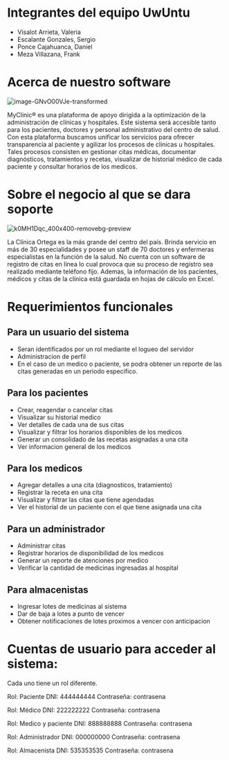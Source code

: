 # Integrantes del equipo UwUntu
- Visalot Arrieta, Valeria
- Escalante Gonzales, Sergio
- Ponce Cajahuanca, Daniel
- Meza Villazana, Frank


# Acerca de nuestro software
![image-GNvO00VJe-transformed](https://github.com/waaaleria/MyClinic/assets/89658996/256e1f91-953b-41fe-acf5-b50851de62ff)

MyClinic® es una plataforma de apoyo dirigida a la optimización de la administración de clínicas y hospitales.
Este sistema será accesible tanto para los pacientes, doctores y personal administrativo del centro de salud.
Con esta plataforma buscamos unificar los servicios para ofrecer transparencia al paciente y agilizar los procesos de clinicas u hospitales. 
Tales procesos consisten en gestionar citas médicas, documentar diagnósticos, tratamientos y recetas,  visualizar de historial médico de cada paciente y consultar horarios de los medicos.

# Sobre el negocio al que se dara soporte
![k0MH1Dqc_400x400-removebg-preview](https://github.com/waaaleria/MyClinic/assets/89658996/305ea5fd-4229-4095-a2e8-7944f8e3ffab)

La Clínica Ortega es la más grande del centro del país.  Brinda servicio en más de 30 especialidades y posee un staff de 70 doctores y enfermeras especialistas en la función de la salud.
No cuenta con un software de registro de citas en línea lo cual provoca que su proceso de registro sea realizado mediante teléfono fijo. Ademas, la información de los pacientes, médicos y citas de la clínica está guardada en hojas de cálculo en Excel. 

# Requerimientos funcionales
## Para un usuario del sistema
- Seran identificados por un rol mediante el logueo del servidor
- Administracion de perfil
- En el caso de un medico o paciente, se podra obtener un reporte de las citas generadas en un periodo especifico.

## Para los pacientes
- Crear, reagendar o cancelar citas
- Visualizar su historial medico
- Ver detalles de cada una de sus citas
- Visualizar y filtrar los horarios disponibles de los medicos
- Generar un consolidado de las recetas asignadas a una cita
- Ver informacion general de los medicos

## Para los medicos
- Agregar detalles a una cita (diagnosticos, tratamiento)
- Registrar la receta en una cita
- Visualizar y filtrar las citas que tiene agendadas
- Ver el historial de un paciente con el que tiene asignada una cita

## Para un administrador
- Administrar citas
- Registrar horarios de disponibilidad de los medicos
- Generar un reporte de atenciones por medico
- Verificar la cantidad de medicinas ingresadas al hospital

## Para almacenistas
- Ingresar lotes de medicinas al sistema
- Dar de baja a lotes a punto de vencer
- Obtener notificaciones de lotes proximos a vencer con anticipacion

# Cuentas de usuario para acceder al sistema:
Cada uno tiene un rol diferente.

Rol: Paciente 
DNI: 444444444
Contraseña: contrasena

Rol: Médico
DNI: 222222222
Contraseña: contrasena

Rol: Medico y paciente
DNI: 888888888
Contraseña: contrasena

Rol: Administrador
DNI: 000000000
Contraseña: contrasena

Rol: Almacenista
DNI: 535353535
Contraseña: contrasena

